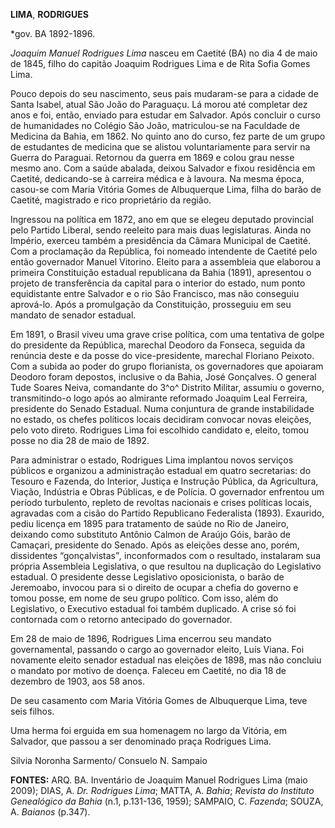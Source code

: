 **LIMA**, **RODRIGUES**

\*gov. BA 1892-1896.

*Joaquim Manuel Rodrigues Lima* nasceu em Caetité (BA) no dia 4 de maio
de 1845, filho do capitão Joaquim Rodrigues Lima e de Rita Sofia Gomes
Lima.

Pouco depois do seu nascimento, seus pais mudaram-se para a cidade de
Santa Isabel, atual São João do Paraguaçu. Lá morou até completar dez
anos e foi, então, enviado para estudar em Salvador. Após concluir o
curso de humanidades no Colégio São João, matriculou-se na Faculdade de
Medicina da Bahia, em 1862. No quinto ano do curso, fez parte de um
grupo de estudantes de medicina que se alistou voluntariamente para
servir na Guerra do Paraguai. Retornou da guerra em 1869 e colou grau
nesse mesmo ano. Com a saúde abalada, deixou Salvador e fixou residência
em Caetité, dedicando-se à carreira médica e à lavoura. Na mesma época,
casou-se com Maria Vitória Gomes de Albuquerque Lima, filha do barão de
Caetité, magistrado e rico proprietário da região.

Ingressou na política em 1872, ano em que se elegeu deputado provincial
pelo Partido Liberal, sendo reeleito para mais duas legislaturas. Ainda
no Império, exerceu também a presidência da Câmara Municipal de Caetité.
Com a proclamação da República, foi nomeado intendente de Caetité pelo
então governador Manuel Vitorino. Eleito para a assembleia que elaborou
a primeira Constituição estadual republicana da Bahia (1891), apresentou
o projeto de transferência da capital para o interior do estado, num
ponto equidistante entre Salvador e o rio São Francisco, mas não
conseguiu aprová-lo. Após a promulgação da Constituição, prosseguiu em
seu mandato de senador estadual.

Em 1891, o Brasil viveu uma grave crise política, com uma tentativa de
golpe do presidente da República, marechal Deodoro da Fonseca, seguida
da renúncia deste e da posse do vice-presidente, marechal Floriano
Peixoto. Com a subida ao poder do grupo florianista, os governadores que
apoiaram Deodoro foram depostos, inclusive o da Bahia, José Gonçalves. O
general Tude Soares Neiva, comandante do 3^o^ Distrito Militar, assumiu
o governo, transmitindo-o logo após ao almirante reformado Joaquim Leal
Ferreira, presidente do Senado Estadual. Numa conjuntura de grande
instabilidade no estado, os chefes políticos locais decidiram convocar
novas eleições, pelo voto direto. Rodrigues Lima foi escolhido candidato
e, eleito, tomou posse no dia 28 de maio de 1892.

Para administrar o estado, Rodrigues Lima implantou novos serviços
públicos e organizou a administração estadual em quatro secretarias: do
Tesouro e Fazenda, do Interior, Justiça e Instrução Pública, da
Agricultura, Viação, Indústria e Obras Públicas, e de Polícia. O
governador enfrentou um período turbulento, repleto de revoltas
nacionais e crises políticas locais, agravadas com a cisão do Partido
Republicano Federalista (1893). Exaurido, pediu licença em 1895 para
tratamento de saúde no Rio de Janeiro, deixando como substituto Antônio
Calmon de Araújo Góis, barão de Camaçari, presidente do Senado. Após as
eleições desse ano, porém, dissidentes “gonçalvistas”*,* inconformados
com o resultado, instalaram sua própria Assembleia Legislativa, o que
resultou na duplicação do Legislativo estadual. O presidente desse
Legislativo oposicionista, o barão de Jeremoabo, invocou para si o
direito de ocupar a chefia do governo e tomou posse, em nome de seu
grupo político. Com isso, além do Legislativo, o Executivo estadual foi
também duplicado. A crise só foi contornada com o retorno antecipado do
governador.

Em 28 de maio de 1896, Rodrigues Lima encerrou seu mandato
governamental, passando o cargo ao governador eleito, Luís Viana. Foi
novamente eleito senador estadual nas eleições de 1898, mas não concluiu
o mandato por motivo de doença. Faleceu em Caetité, no dia 18 de
dezembro de 1903, aos 58 anos.

De seu casamento com Maria Vitória Gomes de Albuquerque Lima, teve seis
filhos.

Uma herma foi erguida em sua homenagem no largo da Vitória, em Salvador,
que passou a ser denominado praça Rodrigues Lima.

Silvia Noronha Sarmento/ Consuelo N. Sampaio

**FONTES:** ARQ. BA. Inventário de Joaquim Manuel Rodrigues Lima (maio
2009); DIAS, A. *Dr. Rodrigues Lima*; MATTA, A. *Bahia*; *Revista do
Instituto Genealógico da Bahia* (n.1, p.131-136, 1959); SAMPAIO, C.
*Fazenda*; SOUZA, A. *Baianos* (p.347).
